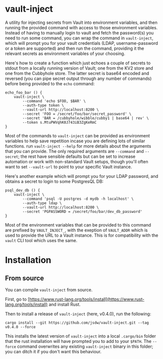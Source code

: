 # vault-inject

A utility for injecting secrets from Vault into environment variables, and then running the provided command with access to those environment variables. Instead of having to manually login to vault and fetch the password(s) you need to run some command, you can wrap the command in `vault-inject`, which will prompt you for your vault credentials (LDAP, username-password or a token are supported) and then run the command, providing it the relevant secrets as environment variables of your choosing.

Here's how to create a function which just echoes a couple of secrets to stdout from a locally running version of Vault; one from the KV2 store and one from the Cubbyhole store. The latter secret is base64 encoded and reversed (you can pipe secret output through any number of commands) before being provided to the `echo` command:

```
echo_foo_bar () {
    vault-inject \
        --command 'echo $FOO, $BAR' \
        --auth-type token \
        --vault-url http://localhost:8200 \
        --secret 'FOO = /secret/foo/bar/secret_password' \
        --secret 'BAR = /cubbyhole/wibble/cubby1 | base64 | rev' \
        --token s.MtuPWVqhK0J743iB3ZgKeRmC
}
```

Most of the commands to `vault-inject` can be provided as environment variables to help save repetition incase you are defining lots of similar functions. run `vault-inject --help` for more details about the arguments that you can provide. The only required arguments are `--command` and `--secret`; the rest have sensible defaults but can be set to increase automation or work with non-standard Vault setups, though you'll often want to set `--vault-url` to point to your specific Vault instance.

Here's another example which will prompt you for your LDAP password, and obtains a secret to login to some PostgresQL DB:

```
psql_dev_db () {
    vault-inject \
        --command 'psql -U postgres -d mydb -h localhost' \
        --auth-type ldap \
        --vault-url http://localhost:8200 \
        --secret 'PGPASSWORD = /secret/foo/bar/dev_db_password'
}
```

Most of the environment variables that can be provided to this command are prefixed by `VAULT_INJECT_`, with the exeption of `VAULT_ADDR` which is used to provide the URL to a Vault instance. This is for compatibility with the `vault` CLI tool which uses the same.

# Installation

## From source

You can compile `vault-inject` from source.

First, go to [https://www.rust-lang.org/tools/install](https://www.rust-lang.org/tools/install) and install Rust.

Then to install a release of `vault-inject` (here, v0.4.0), run the following:

```
cargo install --git https://github.com/jsdw/vault-inject.git --tag v0.4.0 --force
```

This installs the latest version of `vault-inject` into a local `.cargo/bin` folder that the rust installation will have prompted you to add to your `$PATH`. The `--force` command overwrites any existing `vault-inject` binary in this folder; you can ditch it if you don't want this behaviour.